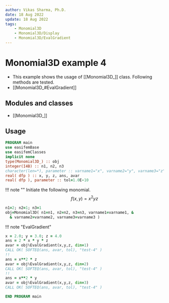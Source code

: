```yaml
---
author: Vikas Sharma, Ph.D.
date: 18 Aug 2022
update: 18 Aug 2022
tags:
    - Monomial3D
    - Monomial3D/Display
    - Monomial3D/EvalGradient
---
```


# Monomial3D example 4

- This example shows the usage of [[Monomial3D_]] class. Following methods are tested.
- [[Monomial3D_#EvalGradient]]

## Modules and classes

- [[Monomial3D_]]

## Usage

```fortran
PROGRAM main
use easifemBase
use easifemClasses
implicit none
type(Monomial3D_) :: obj
integer(I4B) :: n1, n2, n3
character(len=*), parameter :: varname1="x", varname2="y", varname3="z"
real( dfp ) :: x, y, z, ans, avar
real( dfp ), parameter :: tol=1.0E-10
```

!!! note ""
Initiate the following monomial.
$$
f(x,y)=x^2 y z
$$

```fortran
n1=2; n2=1; n3=1
obj=Monomial3D( n1=n1, n2=n2, n3=n3, varname1=varname1, &
  & varname2=varname2, varname3=varname3 )
```

!!! note "EvalGradient"

```fortran
x = 2.0; y = 3.0; z = 4.0
ans = 2 * x * y * z
avar = obj%EvalGradient(x,y,z, dim=1)
CALL OK( SOFTEQ(ans, avar, tol), "test-4" )
!!
ans = x**2 * z
avar = obj%EvalGradient(x,y,z, dim=2)
CALL OK( SOFTEQ(ans, avar, tol), "test-4" )
!!
ans = x**2 * y
avar = obj%EvalGradient(x,y,z, dim=3)
CALL OK( SOFTEQ(ans, avar, tol), "test-4" )
```

```fortran
END PROGRAM main
```
